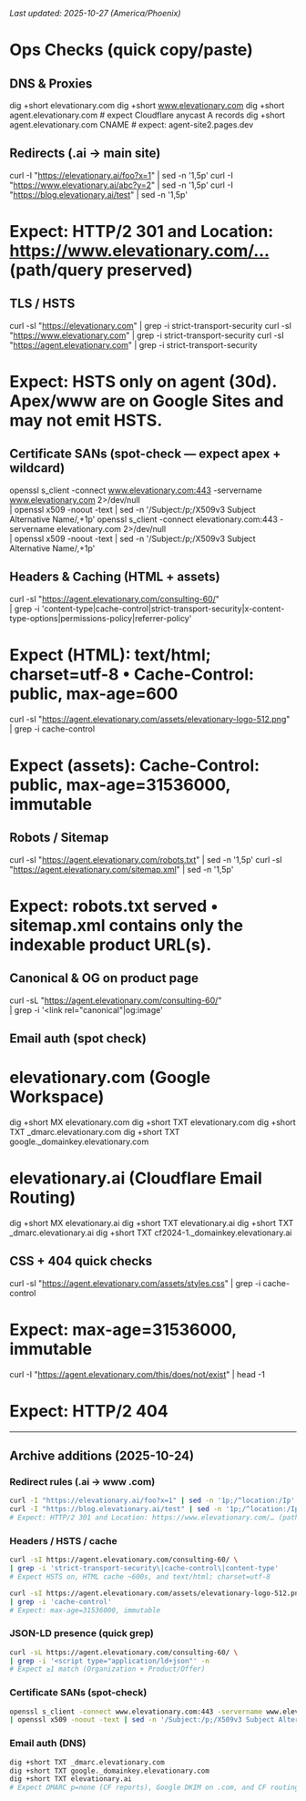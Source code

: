 _Last updated: 2025-10-27 (America/Phoenix)_

# Ops Checks (quick copy/paste)

## DNS & Proxies
dig +short elevationary.com
dig +short www.elevationary.com
dig +short agent.elevationary.com    # expect Cloudflare anycast A records
dig +short agent.elevationary.com CNAME  # expect: agent-site2.pages.dev

## Redirects (.ai → main site)
curl -I "https://elevationary.ai/foo?x=1"           | sed -n '1,5p'
curl -I "https://www.elevationary.ai/abc?y=2"       | sed -n '1,5p'
curl -I "https://blog.elevationary.ai/test"         | sed -n '1,5p'
# Expect: HTTP/2 301 and Location: https://www.elevationary.com/… (path/query preserved)

## TLS / HSTS
curl -sI "https://elevationary.com"            | grep -i strict-transport-security
curl -sI "https://www.elevationary.com"        | grep -i strict-transport-security
curl -sI "https://agent.elevationary.com"      | grep -i strict-transport-security
# Expect: HSTS only on agent (30d). Apex/www are on Google Sites and may not emit HSTS.

## Certificate SANs (spot-check — expect apex + wildcard)
openssl s_client -connect www.elevationary.com:443 -servername www.elevationary.com 2>/dev/null \
| openssl x509 -noout -text | sed -n '/Subject:/p;/X509v3 Subject Alternative Name/,+1p'
openssl s_client -connect elevationary.com:443 -servername elevationary.com 2>/dev/null \
| openssl x509 -noout -text | sed -n '/Subject:/p;/X509v3 Subject Alternative Name/,+1p'

## Headers & Caching (HTML + assets)
curl -sI "https://agent.elevationary.com/consulting-60/" \
| grep -i 'content-type\|cache-control\|strict-transport-security\|x-content-type-options\|permissions-policy\|referrer-policy'
# Expect (HTML): text/html; charset=utf-8 • Cache-Control: public, max-age=600

curl -sI "https://agent.elevationary.com/assets/elevationary-logo-512.png" \
| grep -i cache-control
# Expect (assets): Cache-Control: public, max-age=31536000, immutable

## Robots / Sitemap
curl -sI "https://agent.elevationary.com/robots.txt"  | sed -n '1,5p'
curl -sI "https://agent.elevationary.com/sitemap.xml" | sed -n '1,5p'
# Expect: robots.txt served • sitemap.xml contains only the indexable product URL(s).

## Canonical & OG on product page
curl -sL "https://agent.elevationary.com/consulting-60/" \
| grep -i '<link rel="canonical"\|og:image'

## Email auth (spot check)

# elevationary.com (Google Workspace)
dig +short MX  elevationary.com
dig +short TXT elevationary.com
dig +short TXT _dmarc.elevationary.com
dig +short TXT google._domainkey.elevationary.com

# elevationary.ai (Cloudflare Email Routing)
dig +short MX  elevationary.ai
dig +short TXT elevationary.ai
dig +short TXT _dmarc.elevationary.ai
dig +short TXT cf2024-1._domainkey.elevationary.ai

## CSS + 404 quick checks
curl -sI "https://agent.elevationary.com/assets/styles.css" | grep -i cache-control
# Expect: max-age=31536000, immutable

curl -I "https://agent.elevationary.com/this/does/not/exist" | head -1
# Expect: HTTP/2 404

---

## Archive additions (2025-10-24)

### Redirect rules (.ai → www .com)
```bash
curl -I "https://elevationary.ai/foo?x=1" | sed -n '1p;/^location:/Ip'
curl -I "https://blog.elevationary.ai/test" | sed -n '1p;/^location:/Ip'
# Expect: HTTP/2 301 and Location: https://www.elevationary.com/… (path/query preserved)
```

### Headers / HSTS / cache
```bash
curl -sI https://agent.elevationary.com/consulting-60/ \
| grep -i 'strict-transport-security\|cache-control\|content-type'
# Expect HSTS on, HTML cache ~600s, and text/html; charset=utf-8

curl -sI https://agent.elevationary.com/assets/elevationary-logo-512.png \
| grep -i 'cache-control'
# Expect: max-age=31536000, immutable
```

### JSON-LD presence (quick grep)
```bash
curl -sL https://agent.elevationary.com/consulting-60/ \
| grep -i '<script type="application/ld+json"' -n
# Expect ≥1 match (Organization + Product/Offer)
```

### Certificate SANs (spot-check)
```bash
openssl s_client -connect www.elevationary.com:443 -servername www.elevationary.com 2>/dev/null \
| openssl x509 -noout -text | sed -n '/Subject:/p;/X509v3 Subject Alternative Name/,+1p'
```

### Email auth (DNS)
```bash
dig +short TXT _dmarc.elevationary.com
dig +short TXT google._domainkey.elevationary.com
dig +short TXT elevationary.ai
# Expect DMARC p=none (CF reports), Google DKIM on .com, and CF routing SPF on .ai
```
